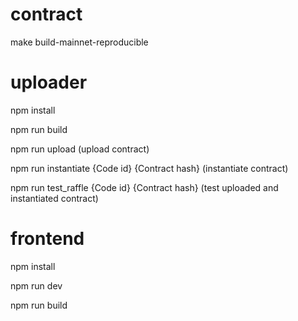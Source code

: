 # contract
make build-mainnet-reproducible

# uploader
npm install

npm run build

npm run upload (upload contract)

npm run instantiate {Code id} {Contract hash} (instantiate contract)

npm run test_raffle {Code id} {Contract hash} (test uploaded and instantiated contract)

# frontend 
npm install

npm run dev

npm run build